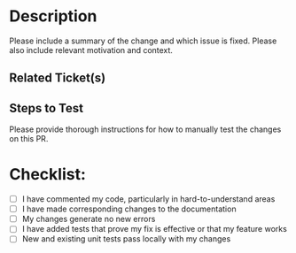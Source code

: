 # Description

Please include a summary of the change and which issue is fixed. Please also include relevant motivation and context. 


## Related Ticket(s)


## Steps to Test
Please provide thorough instructions for how to manually test the changes on this PR.


# Checklist:
- [ ] I have commented my code, particularly in hard-to-understand areas
- [ ] I have made corresponding changes to the documentation
- [ ] My changes generate no new errors
- [ ] I have added tests that prove my fix is effective or that my feature works
- [ ] New and existing unit tests pass locally with my changes
